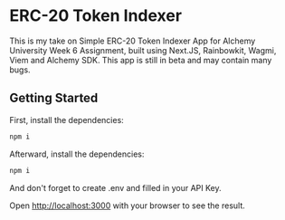 # ERC-20 Token Indexer

This is my take on Simple ERC-20 Token Indexer App for Alchemy University Week 6 Assignment, built using Next.JS, Rainbowkit, Wagmi, Viem and Alchemy SDK. This app is still in beta and may contain many bugs.

## Getting Started

First, install the dependencies:

```bash
npm i
```

Afterward, install the dependencies:

```bash
npm i
```

And don't forget to create .env and filled in your API Key.

Open [http://localhost:3000](http://localhost:3000) with your browser to see the result.
